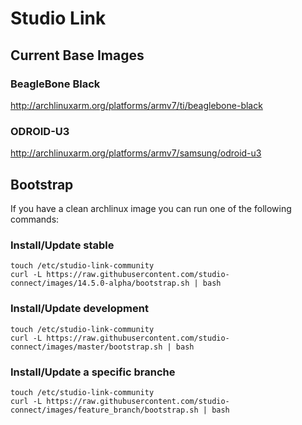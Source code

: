 # Studio Link

## Current Base Images

### BeagleBone Black

http://archlinuxarm.org/platforms/armv7/ti/beaglebone-black

### ODROID-U3

http://archlinuxarm.org/platforms/armv7/samsung/odroid-u3

## Bootstrap

If you have a clean archlinux image you can run one of the following commands:

### Install/Update stable

```
touch /etc/studio-link-community
curl -L https://raw.githubusercontent.com/studio-connect/images/14.5.0-alpha/bootstrap.sh | bash
```

### Install/Update development

```
touch /etc/studio-link-community
curl -L https://raw.githubusercontent.com/studio-connect/images/master/bootstrap.sh | bash
```

### Install/Update a specific branche

```
touch /etc/studio-link-community
curl -L https://raw.githubusercontent.com/studio-connect/images/feature_branch/bootstrap.sh | bash
```

